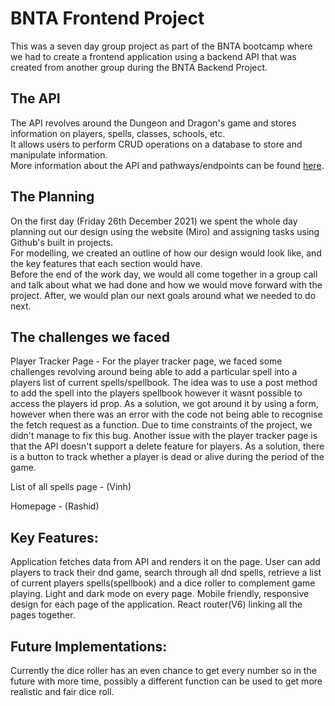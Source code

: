 # BNTA Frontend Project

This was a seven day group project as part of the BNTA bootcamp where we had to create a frontend application using a backend API that was created from another group during the BNTA Backend Project.

## The API

The API revolves around the Dungeon and Dragon's game and stores information on players, spells, classes, schools, etc.
<br>
It allows users to perform CRUD operations on a database to store and manipulate information.
<br>
More information about the API and pathways/endpoints can be found [here](http://...).

## The Planning

On the first day (Friday 26th December 2021) we spent the whole day planning out our design using the website (Miro) and assigning tasks using Github's built in projects.
<br>
For modelling, we created an outline of how our design would look like, and the key features that each section would have.
<br>
Before the end of the work day, we would all come together in a group call and talk about what we had done and how we would move forward with the project. After, we would plan our next goals around what we needed to do next.

## The challenges we faced

Player Tracker Page - For the player tracker page, we faced some challenges revolving around being able to add a particular spell into a players list of current spells/spellbook. The idea was to use a post method to add the spell into the players spellbook however it wasnt possible to access the players id prop. As a solution, we got around it by using a form, however when there was an error with the code not being able to recognise the fetch request as a function. Due to time constraints of the project, we didn't manage to fix this bug. Another issue with the player tracker page is that the API doesn't support a delete feature for players. As a solution, there is a button to track whether a player is dead or alive during the period of the game. 

List of all spells page - (Vinh)

Homepage - (Rashid)

## Key Features:

Application fetches data from API and renders it on the page.
User can add players to track their dnd game, search through all dnd spells, retrieve a list of current players spells(spellbook) and a dice roller to complement game playing.
Light and dark mode on every page.
Mobile friendly, responsive design for each page of the application.
React router(V6) linking all the pages together. 

## Future Implementations:

Currently the dice roller has an even chance to get every number so in the future with more time, possibly a different function can be used to get more realistic  and fair dice roll. 


